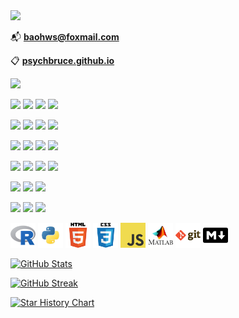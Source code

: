<img src="https://readme-typing-svg.herokuapp.com?font=Source+Sans+Pro&weight=900&color=2b579a&lines=Hi%2C+I’m+Bruce+Bao+包寒吴霜;Studying+Social+Psychology;Developing+R+Packages">

📬 **baohws@foxmail.com**

📋 **[psychbruce.github.io](https://psychbruce.github.io)**

<img src="https://komarev.com/ghpvc/?username=psychbruce&label=Profile_views&color=red&style=for-the-badge">

[![](https://img.shields.io/badge/R_package-bruceR-purple)](https://psychbruce.github.io/bruceR/)
[![](https://www.r-pkg.org/badges/version/bruceR?color=blue)](https://CRAN.R-project.org/package=bruceR)
[![](https://cranlogs.r-pkg.org/badges/grand-total/bruceR)](https://cranlogs.r-pkg.org/downloads/daily/last-month/bruceR)
[![](https://img.shields.io/github/stars/psychbruce/bruceR?style=social)](https://github.com/psychbruce/bruceR/stargazers)

[![](https://img.shields.io/badge/R_package-ChineseNames-purple)](https://psychbruce.github.io/ChineseNames/)
[![](https://www.r-pkg.org/badges/version/ChineseNames?color=blue)](https://CRAN.R-project.org/package=ChineseNames)
[![](https://cranlogs.r-pkg.org/badges/grand-total/ChineseNames)](https://cranlogs.r-pkg.org/downloads/daily/last-month/ChineseNames)
[![](https://img.shields.io/github/stars/psychbruce/ChineseNames?style=social)](https://github.com/psychbruce/ChineseNames/stargazers)

[![](https://img.shields.io/badge/R_package-PsychWordVec-purple)](https://psychbruce.github.io/PsychWordVec/)
[![](https://www.r-pkg.org/badges/version/PsychWordVec?color=blue)](https://CRAN.R-project.org/package=PsychWordVec)
[![](https://cranlogs.r-pkg.org/badges/grand-total/PsychWordVec)](https://cranlogs.r-pkg.org/downloads/daily/last-month/PsychWordVec)
[![](https://img.shields.io/github/stars/psychbruce/PsychWordVec?style=social)](https://github.com/psychbruce/PsychWordVec/stargazers)

[![](https://img.shields.io/badge/R_package-FMAT-purple)](https://psychbruce.github.io/FMAT/)
[![](https://www.r-pkg.org/badges/version/FMAT?color=blue)](https://CRAN.R-project.org/package=FMAT)
[![](https://cranlogs.r-pkg.org/badges/grand-total/FMAT)](https://cranlogs.r-pkg.org/downloads/daily/last-month/FMAT)
[![](https://img.shields.io/github/stars/psychbruce/FMAT?style=social)](https://github.com/psychbruce/FMAT/stargazers)

[![](https://img.shields.io/badge/R_package-drawMap-purple)](https://github.com/psychbruce/drawMap)
[![](https://img.shields.io/github/r-package/v/psychbruce/drawMap?label=GitHub&color=blue)](https://github.com/psychbruce/drawMap)
[![](https://img.shields.io/github/stars/psychbruce/drawMap?style=social)](https://github.com/psychbruce/drawMap/stargazers)

[![](https://img.shields.io/badge/R_package-NgramTools-purple)](https://github.com/psychbruce/NgramTools)
[![](https://img.shields.io/github/r-package/v/psychbruce/NgramTools?label=GitHub&color=blue)](https://github.com/psychbruce/NgramTools)
[![](https://img.shields.io/github/stars/psychbruce/NgramTools?style=social)](https://github.com/psychbruce/NgramTools/stargazers)

<p>
<img height="40" src="https://raw.githubusercontent.com/github/explore/80688e429a7d4ef2fca1e82350fe8e3517d3494d/topics/r/r.png">
<img height="40" src="https://raw.githubusercontent.com/github/explore/80688e429a7d4ef2fca1e82350fe8e3517d3494d/topics/python/python.png">
<img height="40" src="https://raw.githubusercontent.com/github/explore/80688e429a7d4ef2fca1e82350fe8e3517d3494d/topics/html/html.png">
<img height="40" src="https://raw.githubusercontent.com/github/explore/80688e429a7d4ef2fca1e82350fe8e3517d3494d/topics/css/css.png">
<img height="40" src="https://raw.githubusercontent.com/github/explore/80688e429a7d4ef2fca1e82350fe8e3517d3494d/topics/javascript/javascript.png">
<img height="40" src="https://raw.githubusercontent.com/github/explore/80688e429a7d4ef2fca1e82350fe8e3517d3494d/topics/matlab/matlab.png">
<img height="40" src="https://raw.githubusercontent.com/github/explore/80688e429a7d4ef2fca1e82350fe8e3517d3494d/topics/git/git.png">
<img height="40" src="https://raw.githubusercontent.com/github/explore/80688e429a7d4ef2fca1e82350fe8e3517d3494d/topics/markdown/markdown.png">
</p>

<!--
[![Top Languages](https://github-readme-stats.vercel.app/api/top-langs?username=psychbruce&show_icons=true&layout=compact&theme=holi&exclude_repo=psychbruce.github.io,stats)](https://github.com/psychbruce)
-->

[![GitHub Stats](https://github-readme-stats.vercel.app/api?username=psychbruce&show_icons=true&locale=en&hide=prs,issues&theme=tokyonight&rank_icon=percentile)](https://github.com/psychbruce)

[![GitHub Streak](https://github-readme-streak-stats.herokuapp.com/?user=psychbruce&theme=tokyonight)](https://github.com/psychbruce)

[![Star History Chart](https://api.star-history.com/svg?repos=psychbruce/bruceR,psychbruce/ChineseNames,psychbruce/drawMap,psychbruce/NgramTools,psychbruce/PsychWordVec,psychbruce/FMAT,psychbruce/jspsych,psychbruce/stats&type=Date)](https://star-history.com)
